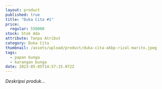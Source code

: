 ```yaml
---
layout: product
published: true
title: "Duka Cita #1"
price:
  regular: 550000
stock: Stok Ada
attribute: Tanpa Atribut
category: Duka Cita
thumbnail: /assets/upload/product/duka-cita-akbp-rizal-marito.jpeg
tags:
  - papan bunga
  - karangan bunga
date: 2023-05-05T14:57:15.072Z
---
```

*Deskripsi produk...*